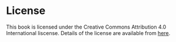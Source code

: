 # License

This book is licensed under the Creative Commons Attribution 4.0 International
liscense. Details of the license are available from 
[here](http://creativecommons.org/licenses/by/4.0/).
